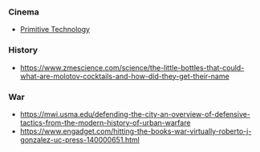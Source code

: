 ### Cinema

- [Primitive Technology](https://www.youtube.com/channel/UCAL3JXZSzSm8AlZyD3nQdBA/playlists)

### History

- https://www.zmescience.com/science/the-little-bottles-that-could-what-are-molotov-cocktails-and-how-did-they-get-their-name

### War

- https://mwi.usma.edu/defending-the-city-an-overview-of-defensive-tactics-from-the-modern-history-of-urban-warfare
- https://www.engadget.com/hitting-the-books-war-virtually-roberto-j-gonzalez-uc-press-140000651.html